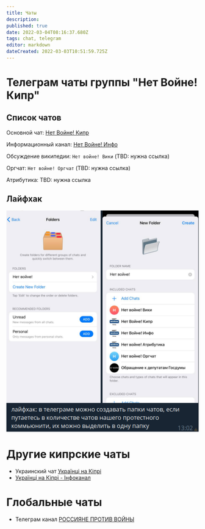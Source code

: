 ```yaml
---
title: Чаты
description: 
published: true
date: 2022-03-04T08:16:37.680Z
tags: chat, telegram
editor: markdown
dateCreated: 2022-03-03T10:51:59.725Z
---
```


# Телеграм чаты группы "Нет Войне! Кипр"

## Список чатов
Основной чат: [Нет Войне! Кипр](https://t.me/cy_walks/7638)

Информационный канал: [Нет Войне! Инфо](https://t.me/nowarcy)

Обсуждение википедии: `Нет войне! Вики` (TBD: нужна ссылка)

Оргчат: `Нет войне! Оргчат` (TBD: нужна ссылка)

Атрибутика: TBD: нужна ссылка

## Лайфхак

![flameshot-2022-03-03t13-07-35.png](/flameshot-2022-03-03t13-07-35.png)

# Другие кипрские чаты

* Украинский чат [Українці на Кіпрі](https://t.me/uacyprus)
* [Українці на Кіпрі - Інфоканал](https://t.me/uacyprus_info)

# Глобальные чаты

* Телеграм канал [РОССИЯНЕ ПРОТИВ ВОЙНЫ](https://t.me/russiansagainstputinswar)